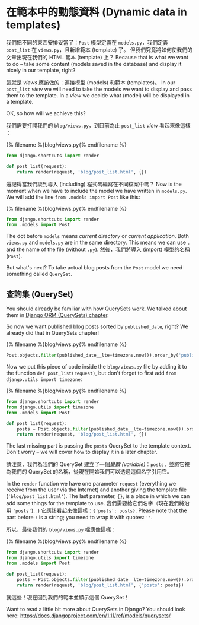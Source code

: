# 在範本中的動態資料 (Dynamic data in templates)

我們把不同的東西安排妥當了︰`Post` 模型定義在 `models.py`，我們定義 `post_list` 在 `views.py`，且新增範本 (template) 了。 但我們究竟將如何使我們的文章出現在我們的 HTML 範本 (template) 上？ Because that is what we want to do – take some content (models saved in the database) and display it nicely in our template, right?

這就是 *views* 應該做的：連接模型 (models) 和範本 (templates)。 In our `post_list` *view* we will need to take the models we want to display and pass them to the template. In a *view* we decide what (model) will be displayed in a template.

OK, so how will we achieve this?

我們需要打開我們的 `blog/views.py`，到目前為止 `post_list` *view* 看起來像這樣︰

{% filename %}blog/views.py{% endfilename %}

```python
from django.shortcuts import render

def post_list(request):
    return render(request, 'blog/post_list.html', {})
```

還記得當我們談到導入 (including) 程式碼編寫在不同檔案中嗎？ Now is the moment when we have to include the model we have written in `models.py`. We will add the line `from .models import Post` like this:

{% filename %}blog/views.py{% endfilename %}

```python
from django.shortcuts import render
from .models import Post
```

The dot before `models` means *current directory* or *current application*. Both `views.py` and `models.py` are in the same directory. This means we can use `.` and the name of the file (without `.py`). 然後，我們將導入 (import) 模型的名稱 (`Post`).

But what's next? To take actual blog posts from the `Post` model we need something called `QuerySet`.

## 查詢集 (QuerySet)

You should already be familiar with how QuerySets work. We talked about them in [Django ORM (QuerySets) chapter](../django_orm/README.md).

So now we want published blog posts sorted by `published_date`, right? We already did that in QuerySets chapter!

{% filename %}blog/views.py{% endfilename %}

```python
Post.objects.filter(published_date__lte=timezone.now()).order_by('published_date')
```

Now we put this piece of code inside the `blog/views.py` file by adding it to the function `def post_list(request)`, but don't forget to first add `from django.utils import timezone`:

{% filename %}blog/views.py{% endfilename %}

```python
from django.shortcuts import render
from django.utils import timezone
from .models import Post

def post_list(request):
    posts = Post.objects.filter(published_date__lte=timezone.now()).order_by('published_date')
    return render(request, 'blog/post_list.html', {})
```

The last missing part is passing the `posts` QuerySet to the template context. Don't worry – we will cover how to display it in a later chapter.

請注意，我們為我們的 QuerySet 建立了一個*變數 (variable)*︰`posts`，並將它視為我們的 QuerySet 的名稱，從現在開始我們可以透過這個名字引用它。

In the `render` function we have one parameter `request` (everything we receive from the user via the Internet) and another giving the template file (`'blog/post_list.html'`). The last parameter, `{}`, is a place in which we can add some things for the template to use. 我們需要給它們名字（現在我們將沿用 `'posts'`). :) 它應該看起來像這樣︰`{'posts': posts}`. Please note that the part before `:` is a string; you need to wrap it with quotes: `''`.

所以，最後我們的 `blog/views.py` 檔應像這樣︰

{% filename %}blog/views.py{% endfilename %}

```python
from django.shortcuts import render
from django.utils import timezone
from .models import Post

def post_list(request):
    posts = Post.objects.filter(published_date__lte=timezone.now()).order_by('published_date')
    return render(request, 'blog/post_list.html', {'posts': posts})
```

就這些！現在回到我們的範本並顯示這個 QuerySet！

Want to read a little bit more about QuerySets in Django? You should look here: https://docs.djangoproject.com/en/1.11/ref/models/querysets/